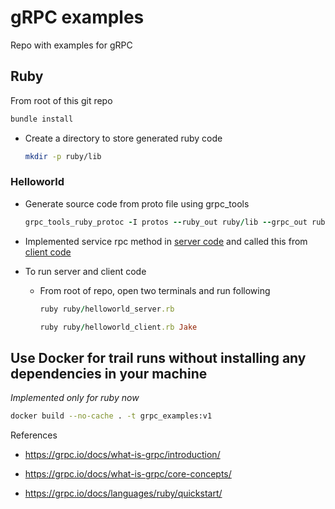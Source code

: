 # gRPC examples

Repo with examples for gRPC

## Ruby

From root of this git repo

  ```ruby
  bundle install
  ```

* Create a directory to store generated ruby code

  ```bash
  mkdir -p ruby/lib
  ```

### Helloworld

* Generate source code from proto file using grpc_tools

  ```ruby
  grpc_tools_ruby_protoc -I protos --ruby_out ruby/lib --grpc_out ruby/lib protos/helloworld.proto
  ```

* Implemented service rpc method in [server code](ruby/helloworld_server.rb) and called this from [client code](helloworld_client.rb)

* To run server and client code
  * From root of repo, open two terminals and run following

    ```ruby
    ruby ruby/helloworld_server.rb
    ```

    ```ruby
    ruby ruby/helloworld_client.rb Jake
    ```


## Use Docker for trail runs without installing any dependencies in your machine

_Implemented only for ruby now_

  ```bash
  docker build --no-cache . -t grpc_examples:v1
  ```

References

* https://grpc.io/docs/what-is-grpc/introduction/

* https://grpc.io/docs/what-is-grpc/core-concepts/

* https://grpc.io/docs/languages/ruby/quickstart/
